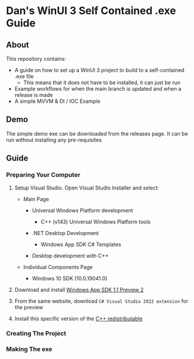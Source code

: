 # Dan's WinUI 3 Self Contained .exe Guide

## About

This repository contains:

* A guide on how to set up a WinUI 3 project to build to a self-contained .exe file
  * This means that it does not have to be installed, it can just be run
* Example workflows for when the main branch is updated and when a release is made
* A simple MVVM & DI / IOC Example

## Demo

The simple demo exe can be downloaded from the releases page. It can be run without installing any pre-requisites

## Guide

### Preparing Your Computer

1) Setup Visual Studio. Open Visual Studio Installer and select:

    * Main Page

        * Universal Windows Platform development

            * C++ (v143) Universal Windows Platform tools

        * .NET Desktop Development

            * Windows App SDK C# Templates

        * Desktop development with C++

    * Individual Components Page

        * Windows 10 SDK (10.0.19041.0)

2) Download and install [Windows App SDK 1.1 Preview 2](https://docs.microsoft.com/en-us/windows/apps/windows-app-sdk/downloads)

3) From the same website, download `C# Visual Studio 2022 extension` for the preview

4) Install this specific version of the [C++ redistributable]((https://docs.microsoft.com/en-us/cpp/windows/latest-supported-vc-redist?view=msvc-170))

### Creating The Project

### Making The exe
